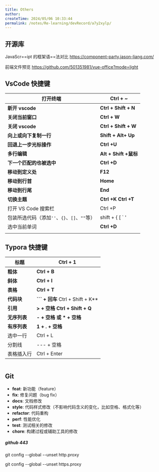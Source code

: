 ```yaml
---
title: Others
author:
createTime: 2024/05/06 10:33:44
permalink: /notes/Re-learning/devRecord/a7y2xylp/
---
```


## 开源库

JavaScr==ipt 的框架语==法对比
https://component-party.jason-liang.com/

前端文件预览
https://github.com/501351981/vue-office?mode=light

## VsCode 快捷键

| 打开终端                                     | Ctrl + ~              |
| -------------------------------------------- | --------------------- |
| **新开 vscode**                              | **Ctrl + Shift + N**  |
| **关闭当前窗口**                             | **Ctrl + W**          |
| **关闭 vscode**                              | **Ctrl + Shift + W**  |
| **向上或向下复制一行**                       | **Shift + Alt+ Up**   |
| **回退上一步光标操作**                       | **Ctrl +U**           |
| **多行编辑**                                 | **Alt + Shift +鼠标** |
| **下一个匹配的也被选中**                     | **Ctrl +D**           |
| **移动到定义处**                             | **F12**               |
| **移动到行首**                               | **Home**              |
| **移动到行尾**                               | **End**               |
| **切换主题**                                 | **Ctrl +K Ctrl +T**   |
| 打开 VS Code 搜索栏                          | Ctrl +P               |
| 包装所选代码（添加`''`、`{}`、`[]`、`""`等） | shift + { [ ` '       |
| 选中当前单词                                 | **Ctrl +D**           |
|                                              |                       |

## Typora 快捷键

| 标题         | Ctrl + 1                            |
| ------------ | ----------------------------------- |
| **粗体**     | **Ctrl + B**                        |
| **斜体**     | **Ctrl + I**                        |
| **表格**     | **Ctrl + T**                        |
| **代码块**   | **``` + 回车** Ctrl + Shift + K\*\* |
| **引用**     | **> + 空格 Ctrl + Shift + Q**       |
| **无序列表** | **- + 空格 或 \* + 空格**           |
| **有序列表** | **1 + . + 空格**                    |
| 选中一行     | Ctrl + L                            |
| 分割线       | --- + 空格                          |
| 表格插入行   | Ctrl + Enter                        |

```

```

## Git

- **feat**: 新功能（feature）
- **fix**: 修复问题（bug fix）
- **docs**: 文档修改
- **style**: 代码样式修改（不影响代码含义的变化，比如空格、格式化等）
- **refactor**: 代码重构
- **perf**: 性能优化
- **test**: 测试相关的修改
- **chore**: 构建过程或辅助工具的修改

##### github 443

git config --global --unset http.proxy

git config --global --unset https.proxy
